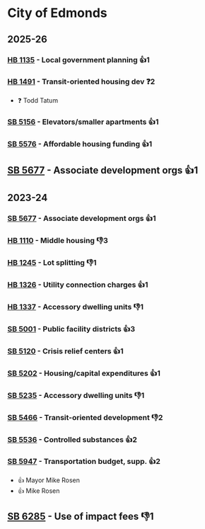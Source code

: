 # City of Edmonds
## 2025-26

### [HB 1135](/bill/2025-26/hb/1135/) - Local government planning 👍1  

### [HB 1491](/bill/2025-26/hb/1491/) - Transit-oriented housing dev   ❓2
* ❓ Todd Tatum

### [SB 5156](/bill/2025-26/sb/5156/) - Elevators/smaller apartments 👍1  

### [SB 5576](/bill/2025-26/sb/5576/) - Affordable housing funding 👍1  

## [SB 5677](/bill/2025-26/sb/5677/) - Associate development orgs 👍1  

## 2023-24

### [SB 5677](/bill/2023-24/sb/5677/) - Associate development orgs 👍1  

### [HB 1110](/bill/2023-24/hb/1110/) - Middle housing  👎3 

### [HB 1245](/bill/2023-24/hb/1245/) - Lot splitting  👎1 

### [HB 1326](/bill/2023-24/hb/1326/) - Utility connection charges 👍1  

### [HB 1337](/bill/2023-24/hb/1337/) - Accessory dwelling units  👎1 

### [SB 5001](/bill/2023-24/sb/5001/) - Public facility districts 👍3  

### [SB 5120](/bill/2023-24/sb/5120/) - Crisis relief centers 👍1  

### [SB 5202](/bill/2023-24/sb/5202/) - Housing/capital expenditures 👍1  

### [SB 5235](/bill/2023-24/sb/5235/) - Accessory dwelling units  👎1 

### [SB 5466](/bill/2023-24/sb/5466/) - Transit-oriented development  👎2 

### [SB 5536](/bill/2023-24/sb/5536/) - Controlled substances 👍2  

### [SB 5947](/bill/2023-24/sb/5947/) - Transportation budget, supp. 👍2  
* 👍 Mayor Mike Rosen
* 👍 Mike Rosen

## [SB 6285](/bill/2023-24/sb/6285/) - Use of impact fees  👎1 
